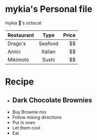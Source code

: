 # mykia's Personal file

mykia :revolving_hearts:'s octocat


| Restaurant    | Type          | Price  |
| ------------- |:-------------:| -----: |
| Drago's       | Seafood       |   $$   |
| Amici         | Italian       |   $$   |
| Mikimoto      | Sushi         |   $$   |


# Recipe
- ## Dark Chocolate Brownies
 - Buy Brownie mix
 - Follow mixing directions
 - Put in oven
 - Let them cool
 - Eat